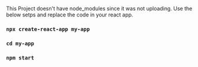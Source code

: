 This Project doesn't have node_modules since it was not uploading.
Use the below setps and replace the code in your react app.


### `npx create-react-app my-app`
### `cd my-app`
### `npm start`
